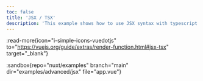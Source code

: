```yaml
---
toc: false
title: 'JSX / TSX'
description: 'This example shows how to use JSX syntax with typescript in Nuxt pages and components.'
---
```


:read-more{icon="i-simple-icons-vuedotjs" to="https://vuejs.org/guide/extras/render-function.html#jsx-tsx" target="_blank"}

:sandbox{repo="nuxt/examples" branch="main" dir="examples/advanced/jsx" file="app.vue"}
